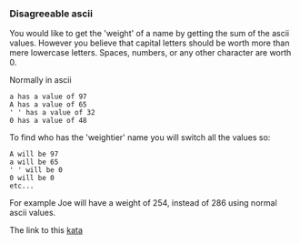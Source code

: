 ### Disagreeable ascii

You would like to get the 'weight' of a name by getting the sum of the ascii values. However you believe that capital letters should be worth more than mere lowercase letters. Spaces, numbers, or any other character are worth 0.

Normally in ascii
```
a has a value of 97
A has a value of 65
' ' has a value of 32
0 has a value of 48
```
To find who has the 'weightier' name you will switch all the values so:
```
A will be 97
a will be 65
' ' will be 0
0 will be 0
etc...
```
For example Joe will have a weight of 254, instead of 286 using normal ascii values.

The link to this [kata](https://www.codewars.com/kata/disagreeable-ascii/java)
